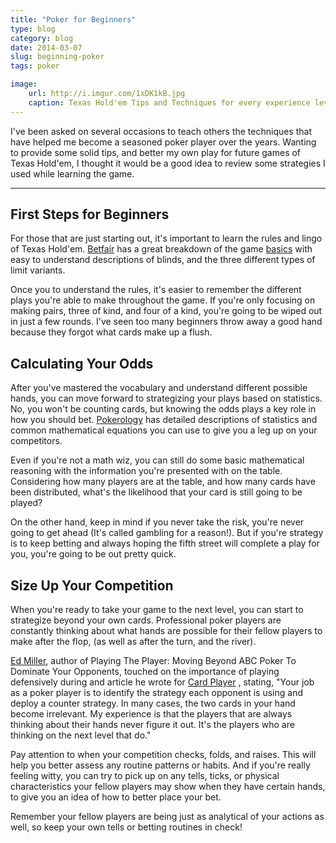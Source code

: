 ```yaml
---
title: "Poker for Beginners"
type: blog
category: blog
date: 2014-03-07
slug: beginning-poker
tags: poker

image:
    url: http://i.imgur.com/1xDK1kB.jpg
    caption: Texas Hold'em Tips and Techniques for every experience level.
---
```


I've been asked on several occasions to teach others the techniques that have
helped me become a seasoned poker player over the years. Wanting to provide
some solid tips, and better my own play for future games of Texas Hold'em, I
thought it would be a good idea to review some strategies I used while learning
the game.

---

## First Steps for Beginners

For those that are just starting out, it's important to learn the rules and
lingo of Texas Hold'em. [Betfair](https://poker.betfair.com/) has a great
breakdown of the game
[basics](https://poker.betfair.com/how-to-play/texas-holdem/) with easy to
understand descriptions of blinds, and the three different types of limit
variants.

Once you to understand the rules, it's easier to remember the different plays
you're able to make throughout the game. If you're only focusing on making
pairs, three of kind, and four of a kind, you're going to be wiped out in just
a few rounds. I've seen too many beginners throw away a good hand because they
forgot what cards make up a flush.

## Calculating Your Odds

After you've mastered the vocabulary and understand different possible hands,
you can move forward to strategizing your plays based on statistics. No, you
won't be counting cards, but knowing the odds plays a key role in how you
should bet.
[Pokerology](http://www.pokerology.com/lessons/math-and-probability/) has
detailed descriptions of statistics and common mathematical equations you can
use to give you a leg up on your competitors.

Even if you're not a math wiz, you can still do some basic mathematical
reasoning with the information you're presented with on the table. Considering
how many players are at the table, and how many cards have been distributed,
what's the likelihood that your card is still going to be played?

On the other hand, keep in mind if you never take the risk, you're never going
to get ahead (It's called gambling for a reason!). But if you're strategy is to
keep betting and always hoping the fifth street will complete a play for you,
you're going to be out pretty quick.

## Size Up Your Competition

When you're ready to take your game to the next level, you can start to
strategize beyond your own cards. Professional poker players are constantly
thinking about what hands are possible for their fellow players to make after
the flop, (as well as after the turn, and the river).

[Ed Miller](https://twitter.com/EdMillerPoker), author of Playing The Player:
Moving Beyond ABC Poker To Dominate Your Opponents, touched on the importance
of playing defensively during and article he wrote for [Card
Player](http://www.cardplayer.com/poker-news/14712-poker-strategy-the-top-five-no-limit-hold-em-lessons)
, stating, "Your job as a poker player is to identify the strategy each
opponent is using and deploy a counter strategy. In many cases, the two cards
in your hand become irrelevant. My experience is that the players that are
always thinking about their hands never figure it out. It's the players who are
thinking on the next level that do."

Pay attention to when your competition checks, folds, and raises. This will
help you better assess any routine patterns or habits. And if you're really
feeling witty, you can try to pick up on any tells, ticks, or physical
characteristics your fellow players may show when they have certain hands, to
give you an idea of how to better place your bet.

Remember your fellow players are being just as analytical of your actions as
well, so keep your own tells or betting routines in check!
